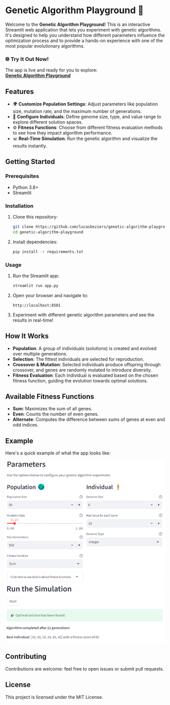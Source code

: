 # Genetic Algorithm Playground 🧬

Welcome to the **Genetic Algorithm Playground**! This is an interactive Streamlit web application that lets you experiment with genetic algorithms. It's designed to help you understand how different parameters influence the optimization process and to provide a hands-on experience with one of the most popular evolutionary algorithms.

### 🌐 Try It Out Now!
The app is live and ready for you to explore:  
**[Genetic Algorithm Playground](https://genetic-playground.streamlit.app/)**

## Features
- 🌍 **Customize Population Settings**: Adjust parameters like population size, mutation rate, and the maximum number of generations.
- 👤 **Configure Individuals**: Define genome size, type, and value range to explore different solution spaces.
- ⚙️ **Fitness Functions**: Choose from different fitness evaluation methods to see how they impact algorithm performance.
- 📊 **Real-Time Simulation**: Run the genetic algorithm and visualize the results instantly.

## Getting Started

### Prerequisites
- Python 3.8+
- Streamlit

### Installation
1. Clone this repository:
    ```bash
    git clone https://github.com/lucasbeziers/genetic-algorithm-playground.git
    cd genetic-algorithm-playground
    ```
2. Install dependencies:
    ```bash
    pip install -r requirements.txt
    ```

### Usage
1. Run the Streamlit app:
    ```bash
    streamlit run app.py
    ```
2. Open your browser and navigate to:
    ```
    http://localhost:8501
    ```

3. Experiment with different genetic algorithm parameters and see the results in real-time!

## How It Works
- **Population**: A group of individuals (solutions) is created and evolved over multiple generations.
- **Selection**: The fittest individuals are selected for reproduction.
- **Crossover & Mutation**: Selected individuals produce offspring through crossover, and genes are randomly mutated to introduce diversity.
- **Fitness Evaluation**: Each individual is evaluated based on the chosen fitness function, guiding the evolution towards optimal solutions.

## Available Fitness Functions
- **Sum**: Maximizes the sum of all genes.
- **Even**: Counts the number of even genes.
- **Alternate**: Computes the difference between sums of genes at even and odd indices.

## Example
Here's a quick example of what the app looks like:

<img src="assets/example1.png" alt="Genetic Algorithm Playground Screenshot" width="600">
<img src="assets/example2.png" alt="Genetic Algorithm Playground Screenshot" width="600">

## Contributing
Contributions are welcome: feel free to open issues or submit pull requests.

## License
This project is licensed under the MIT License.
